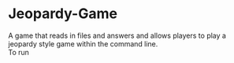 # Jeopardy-Game
A game that reads in files and answers and allows players to play a jeopardy style game within the command line.  
To run 
